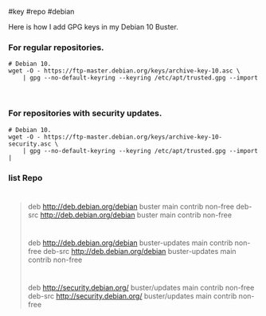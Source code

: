 #key #repo #debian 

Here is how I add GPG keys in my Debian 10 Buster.

### For regular repositories.
    # Debian 10.
    wget -O - https://ftp-master.debian.org/keys/archive-key-10.asc \
        | gpg --no-default-keyring --keyring /etc/apt/trusted.gpg --import
 
### For repositories with security updates.
    # Debian 10.
    wget -O - https://ftp-master.debian.org/keys/archive-key-10-security.asc \
        | gpg --no-default-keyring --keyring /etc/apt/trusted.gpg --import |

### list Repo

> #
> deb     http://deb.debian.org/debian buster main contrib non-free
> deb-src http://deb.debian.org/debian buster main contrib non-free
> #
> deb     http://deb.debian.org/debian buster-updates main contrib non-free
> deb-src http://deb.debian.org/debian buster-updates main contrib non-free
> #
> deb     http://security.debian.org/ buster/updates main contrib non-free
> deb-src http://security.debian.org/ buster/updates main contrib non-free
> #
